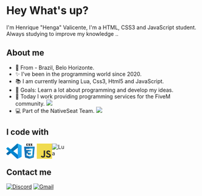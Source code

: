 <h1> Hey  What's up?</h1>


<p> I'm Henrique "Henga" Valicente, I'm a HTML, CSS3 and JavaScript student. Always studying to improve my knowledge .. <p>

## About me
- 📍  From - Brazil, Belo Horizonte.
- ✨ I've been in the programming world since 2020.
- 📚 I am currently learning Lua, Css3, Html5 and JavaScript.
- 🎯 Goals: Learn a lot about programming and develop my ideas.
- 🎲 Today I work providing programming services for the FiveM community.  <img src="https://media3.giphy.com/media/vKCuUN5LxiDKMjemk9/giphy.gif" width="13" /> 
- 💻 Part of the NativeSeat Team.  <img src="https://media.giphy.com/avatars/ucfcyber/rT7KnJJ811Cr.gif" width="13" /> 

## I code with

<img align="left" title="Visual Studio Code" alt="Visual Studio Code" width="40px" src="https://raw.githubusercontent.com/github/explore/80688e429a7d4ef2fca1e82350fe8e3517d3494d/topics/visual-studio-code/visual-studio-code.png" />

<img align="left" title="CSS3" alt="CSS3" width="40px" src="https://raw.githubusercontent.com/github/explore/80688e429a7d4ef2fca1e82350fe8e3517d3494d/topics/css/css.png" />

<img align="left" title="Javascript" alt="Javascript" width="40px" src="https://raw.githubusercontent.com/github/explore/80688e429a7d4ef2fca1e82350fe8e3517d3494d/topics/javascript/javascript.png" />

<img align="left" title="Lua" alt="Lua" width="40px" src="https://upload.wikimedia.org/wikipedia/commons/thumb/c/cf/Lua-Logo.svg/1200px-Lua-Logo.svg.png" />


<br />
<br />

<h2>Contact me </h2>

<p><a href="https://discord.gg/ENev5DuBbF" target="_blank"><img alt="Discord" src="https://img.shields.io/badge/Discord-%230077B5.svg?&style=for-the-badge&logo=discord&logoColor=white" /></a>
<a href="mailto:hengafn@gmail.com" target="_blank"><img alt="Gmail" src="https://img.shields.io/badge/Email-%230077B5.svg?&style=for-the-badge&logo=microsoft-outlook&logoColor=white" /></a>
</p>
